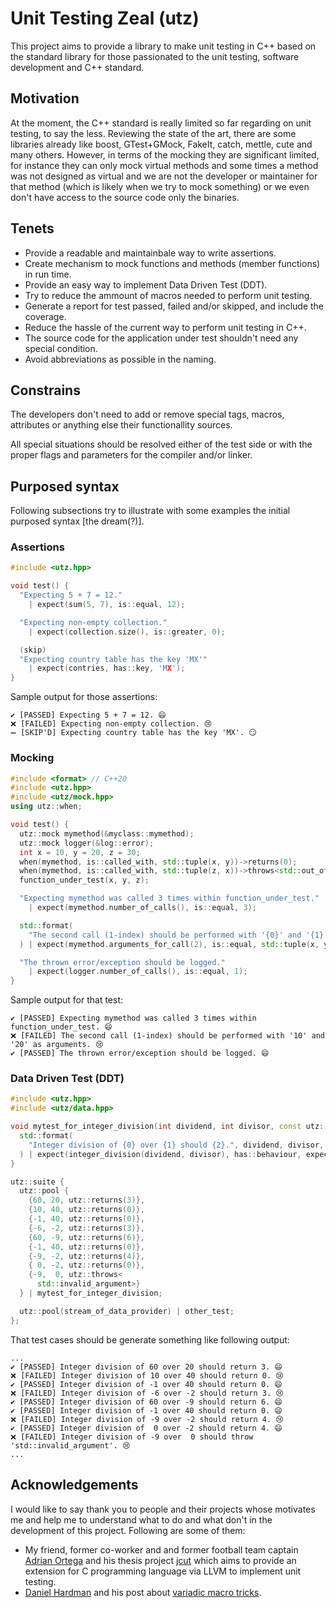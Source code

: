 # Unit Testing Zeal (utz)

This project aims to provide a library to make unit testing in C++ based on the standard library for those passionated to the unit testing, software development and C++ standard.

## Motivation
At the moment, the C++ standard is really limited so far regarding on unit testing, to say the less. Reviewing the state of the art, there are some libraries already like boost, GTest+GMock, FakeIt, catch, mettle, cute and many others. However, in terms of the mocking they are significant limited, for instance they can only mock virtual methods and some times a method was not designed as virtual and we are not the developer or maintainer for that method (which is likely when we try to mock something) or we even don't have access to the source code only the binaries.

## Tenets
* Provide a readable and maintainbale way to write assertions.
* Create mechanism to mock functions and methods (member functions) in run time.
* Provide an easy way to implement Data Driven Test (DDT).
* Try to reduce the ammount of macros needed to perform unit testing.
* Generate a report for test passed, failed and/or skipped, and include the coverage.
* Reduce the hassle of the current way to perform unit testing in C++.
* The source code for the application under test shouldn't need any special condition.
* Avoid abbreviations as possible in the naming.

## Constrains
The developers don't need to add or remove special tags, macros, attributes or anything else their functionallity sources.

All special situations should be resolved either of the test side or with the proper flags and parameters for the compiler and/or linker.

## Purposed syntax
Following subsections try to illustrate with some examples the initial purposed syntax \[the dream(?)\].

### Assertions
```C++
#include <utz.hpp>

void test() {
  "Expecting 5 + 7 = 12."
    | expect(sum(5, 7), is::equal, 12);

  "Expecting non-empty collection."
    | expect(collection.size(), is::greater, 0);

  (skip)
  "Expecting country table has the key 'MX'"
    | expect(contries, has::key, 'MX');
}
```
Sample output for those assertions:
```
✔️ [PASSED] Expecting 5 + 7 = 12. 😄
❌ [FAILED] Expecting non-empty collection. 😢
➖ [SKIP'D] Expecting country table has the key 'MX'. 😏
```

### Mocking
```C++
#include <format> // C++20
#include <utz.hpp>
#include <utz/mock.hpp>
using utz::when;

void test() {
  utz::mock mymethod(&myclass::mymethod);
  utz::mock logger(&log::error);
  int x = 10, y = 20, z = 30;
  when(mymethod, is::called_with, std::tuple(x, y))->returns(0);
  when(mymethod, is::called_with, std::tuple(z, x))->throws<std::out_of_range>();
  function_under_test(x, y, z);

  "Expecting mymethod was called 3 times within function_under_test."
    | expect(mymethod.number_of_calls(), is::equal, 3);

  std::format(
    "The second call (1-index) should be performed with '{0}' and '{1}' as arguments.", x, y
  ) | expect(mymethod.arguments_for_call(2), is::equal, std::tuple(x, y));

  "The thrown error/exception should be logged."
    | expect(logger.number_of_calls(), is::equal, 1);
}
```
Sample output for that test:
```
✔️ [PASSED] Expecting mymethod was called 3 times within function_under_test. 😄
❌ [FAILED] The second call (1-index) should be performed with '10' and '20' as arguments. 😢
✔️ [PASSED] The thrown error/exception should be logged. 😄
```

### Data Driven Test (DDT)
```C++
#include <utz.hpp>
#include <utz/data.hpp>

void mytest_for_integer_division(int dividend, int divisor, const utz::behaviour& expected) {
  std::format(
    "Integer division of {0} over {1} should {2}.", dividend, divisor, expected.to_string()
  ) | expect(integer_division(dividend, divisor), has::behaviour, expected);
}

utz::suite {
  utz::pool {
    {60, 20, utz::returns(3)},
    {10, 40, utz::returns(0)},
    {-1, 40, utz::returns(0)},
    {-6, -2, utz::returns(3)},
    {60, -9, utz::returns(6)},
    {-1, 40, utz::returns(0)},
    {-9, -2, utz::returns(4)},
    { 0, -2, utz::returns(0)},
    {-9,  0, utz::throws<
      std::invalid_argument>}
  } | mytest_for_integer_division;

  utz::pool(stream_of_data_provider) | other_test;
};
```
That test cases should be generate something like following output:
```
...
✔️ [PASSED] Integer division of 60 over 20 should return 3. 😄
❌ [FAILED] Integer division of 10 over 40 should return 0. 😢
✔️ [PASSED] Integer division of -1 over 40 should return 0. 😄
❌ [FAILED] Integer division of -6 over -2 should return 3. 😢
✔️ [PASSED] Integer division of 60 over -9 should return 6. 😄
✔️ [PASSED] Integer division of -1 over 40 should return 0. 😄
❌ [FAILED] Integer division of -9 over -2 should return 4. 😢
✔️ [PASSED] Integer division of  0 over -2 should return 4. 😄
❌ [FAILED] Integer division of -9 over  0 should throw 'std::invalid_argument'. 😢
...
```

## Acknowledgements
I would like to say thank you to people and their projects whose motivates me and help me to understand what to do and what don't in the development of this project. Following are some of them:
* My friend, former co-worker and and former football team captain [Adrian Ortega](https://github.com/elfus) and his thesis project [jcut](https://github.com/elfus/jcut) which aims to provide an extension for C programming language via LLVM to implement unit testing.
* [Daniel Hardman](https://about.me/daniel.hardman) and his post about [variadic macro tricks](https://codecraft.co/2014/11/25/variadic-macros-tricks/).